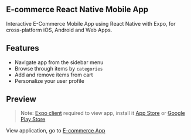 ## E-commerce React Native Mobile App

Interactive E-Commerce Mobile App using React Native with Expo, for cross-platform iOS, Android and Web Apps.

## Features
- Navigate app from the sidebar menu
- Browse through items by `categories`
- Add and remove items from cart
- Personalize your user profile

## Preview

> Note: [Expo client](https://expo.io/) required  to view app, install it [App Store]() or [Google Play Store]()

View application, go to [E-commerce App](https://expo.io/@shaunpal/ShoppingAppNative)
